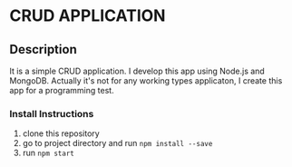 # CRUD APPLICATION

## Description
It is a simple CRUD application. I develop this app using Node.js and MongoDB.
Actually it's not for any working types applicaton, I create this app for a programming test.

### Install Instructions
1. clone this repository 
2. go to project directory and run `npm install --save`
3. run `npm start`